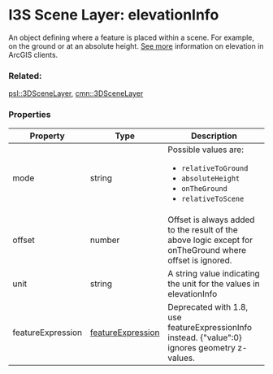 # I3S Scene Layer: elevationInfo

An object defining where a feature is placed within a scene. For example, on the ground or at an absolute height. [See more](https://developers.arcgis.com/web-scene-specification/objects/elevationInfo/) information on elevation in ArcGIS clients.

### Related:

[psl::3DSceneLayer](3DSceneLayer.psl.md), [cmn::3DSceneLayer](3DSceneLayer.cmn.md)
### Properties

| Property | Type | Description |
| --- | --- | --- |
| mode | string | <div>Possible values are:<ul><li>`relativeToGround`</li><li>`absoluteHeight`</li><li>`onTheGround`</li><li>`relativeToScene`</li></ul></div> |
| offset | number | Offset is always added to the result of the above logic except for onTheGround where offset is ignored. |
| unit | string | A string value indicating the unit for the values in elevationInfo |
| featureExpression | [featureExpression](featureExpression.cmn.md) | Deprecated with 1.8, use featureExpressionInfo instead. {"value":0} ignores geometry z-values. |

